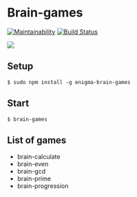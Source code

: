 # Brain-games
[![Maintainability](https://api.codeclimate.com/v1/badges/0f4869adbfd9a5bca29e/maintainability)](https://codeclimate.com/github/Enigmadie/project-lvl1-s364/maintainability)
[![Build Status](https://travis-ci.org/Enigmadie/brain-games.svg?branch=master)](https://travis-ci.org/Enigmadie/brain-games)

<a href="https://travis-ci.org/Enigmadie/project-lvl1-s364"><img src="https://travis-ci.org/Enigmadie/project-lvl1-s364.svg?branch=master" /></a>


## Setup
    $ sudo npm install -g enigma-brain-games

## Start
    $ brain-games

## List of games
- brain-calculate
- brain-even
- brain-gcd
- brain-prime
- brain-progression

